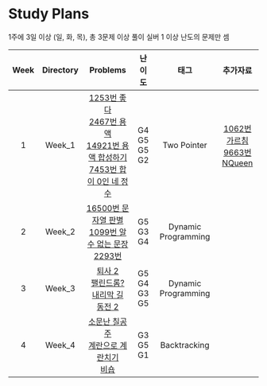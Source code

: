 # Study Plans

1주에 3일 이상 (일, 화, 목), 총 3문제 이상 풀이 실버 1 이상 난도의 문제만 셈

| **Week** | **Directory** |                                                                                                                    **Problems**                                                                                                                     |         **난이도**         |      **태그**       |                                                  **추가자료**                                                   |
| :------: | :-----------: | :-------------------------------------------------------------------------------------------------------------------------------------------------------------------------------------------------------------------------------------------------: | :------------------------: | :-----------------: | :-------------------------------------------------------------------------------------------------------------: |
|    1     |    Week_1     | [1253번 좋다](https://www.acmicpc.net/problem/1253) <br> [2467번 용액](https://www.acmicpc.net/problem/2467)<br>[14921번 용액 합성하기](https://www.acmicpc.net/problem/14921) <br> [7453번 합이 0인 네 정수](https://www.acmicpc.net/problem/7453) | G4 <br> G5 <br> G5 <br> G2 |     Two Pointer     | [1062번 가르침](https://www.acmicpc.net/problem/1062)<br> [9663번 NQueen](https://www.acmicpc.net/problem/9663) |
|    2     |    Week_2     |                                 [16500번 문자열 판별](https://www.acmicpc.net/problem/16500) <br> [1099번 알 수 없는 문장](https://www.acmipc.net/problem/1099) <br> [2293번](https://www.acmipc.net/problem/2293)                                  |     G5 <br> G3 <br> G4     | Dynamic Programming |
|    3     |    Week_3     |                 [퇴사 2](https://www.acmicpc.net/problem/15486) <br> [팰린드롬?](https://www.acmicpc.net/problem/10942) <br> [내리막 길](https://www.acmicpc.net/problem/1502) <br> [동전 2](https://www.acmicpc.net/problem/2294)                  | G5 <br> G4 <br> G3 <br> G5 | Dynamic Programming |                                                                                                                 |
|    4     |    Week_4     |                                       [소문난 칠공주](https://www.acmicpc.net/problem/1941) <br> [계란으로 계란치기](https://www.acmicpc.net/problem/16987) <br> [비숍](https://www.acmicpc.net/problem/1799)                                       |     G3 <br> G5 <br> G1     |    Backtracking     |
